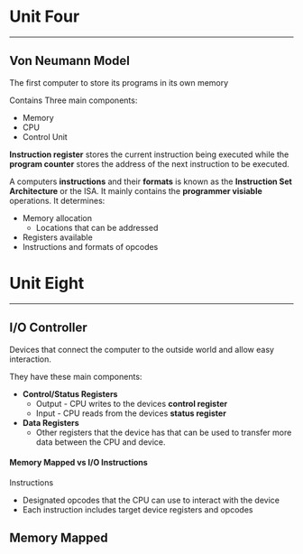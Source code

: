 # Unit Four
---
## Von Neumann Model

The first computer to store its programs in its own memory

Contains Three main components:
- Memory
- CPU
- Control Unit

**Instruction register** stores the current instruction being executed while the **program counter** stores the address of the next instruction to be executed.

A computers **instructions** and their **formats** is known as the **Instruction Set Architecture** or the ISA. It mainly contains the **programmer visiable** operations. It determines:
- Memory allocation
	- Locations that can be addressed
- Registers available
- Instructions and formats of opcodes

# Unit Eight
---
## I/O Controller

Devices that connect the computer to the outside world and allow easy interaction.

They have these main components:
- **Control/Status Registers**
	- Output - CPU writes to the devices **control register**
	- Input - CPU reads from the devices **status register**
- **Data Registers**
	- Other registers that the device has that can be used to transfer more data between the CPU and device.

#### Memory Mapped vs I/O Instructions

Instructions
- Designated opcodes that the CPU can use to interact with the device
- Each instruction includes target device registers and opcodes

Memory Mapped
- 